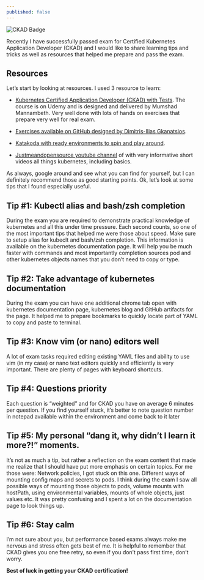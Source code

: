 ```yaml
---
published: false
---
```

![CKAD Badge](https://miro.medium.com/max/4052/1*SAm8bL78n0uQl8DCbKipmA.png)

Recently I have successfully passed exam for Certified Kubernetes Application Developer (CKAD) and I would like to share learning tips and tricks as well as resources that helped me prepare and pass the exam.

## Resources

Let’s start by looking at resources. I used 3 resource to learn:

- [Kubernetes Certified Application Developer (CKAD) with Tests](https://www.udemy.com/course/certified-kubernetes-application-developer/). The course is on Udemy and is designed and delivered by Mumshad Mannambeth. Very well done with lots of hands on exercises that prepare very well for real exam.

- [Exercises available on GitHub designed by Dimitris-Ilias Gkanatsios](https://github.com/lucassha/CKAD-resources).

- [Katakoda with ready environments to spin and play around](https://www.katacoda.com/courses/kubernetes).

- [Justmeandopensource youtube channel](https://www.youtube.com/user/wenkatn/videos) of with very informative short videos all things kubernetes, including basics.

As always, google around and see what you can find for yourself, but I can definitely recommend those as good starting points. Ok, let’s look at some tips that I found especially useful.

## Tip #1: Kubectl alias and bash/zsh completion

During the exam you are required to demonstrate practical knowledge of kubernetes and all this under time pressure. Each second counts, so one of the most important tips that helped me were those about speed.
Make sure to setup alias for kubeclt and bash/zsh completion. This information is available on the kubernetes documentation page. It will help you be much faster with commands and most importantly completion sources pod and other kubernetes objects names that you don’t need to copy or type.

## Tip #2: Take advantage of kubernetes documentation

During the exam you can have one additional chrome tab open with kubernetes documentation page, kubernetes blog and GitHub artifacts for the page. It helped me to prepare bookmarks to quickly locate part of YAML to copy and paste to terminal.

## Tip #3: Know vim (or nano) editors well

A lot of exam tasks required editing existing YAML files and ability to use vim (in my case) or nano text editors quickly and efficiently is very important. There are plenty of pages with keyboard shortcuts.

## Tip #4: Questions priority

Each question is “weighted” and for CKAD you have on average 6 minutes per question. If you find yourself stuck, it’s better to note question number in notepad available within the environment and come back to it later

## Tip #5: My personal “dang it, why didn’t I learn it more?!” moments.

It’s not as much a tip, but rather a reflection on the exam content that made me realize that I should have put more emphasis on certain topics. For me those were:
Network policies, I got stuck on this one.
Different ways of mounting config maps and secrets to pods. I think during the exam I saw all possible ways of mounting those objects to pods, volume mounts with hostPath, using environmental variables, mounts of whole objects, just values etc. It was pretty confusing and I spent a lot on the documentation page to look things up.

## Tip #6: Stay calm

I’m not sure about you, but performance based exams always make me nervous and stress often gets best of me. It is helpful to remember that CKAD gives you one free retry, so even if you don’t pass first time, don’t worry.


**Best of luck in getting your CKAD certification!**
